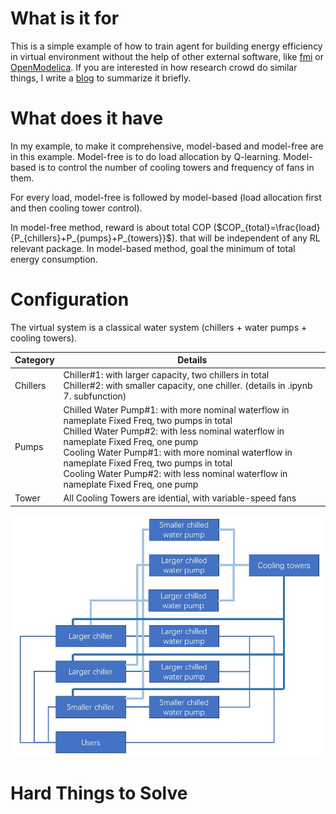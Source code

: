 # What is it for

This is a simple example of how to train agent for building energy efficiency in virtual environment without the help of other external software, like [fmi](https://fmi-standard.org/) or [OpenModelica](https://openmodelica.org/). If you are interested in how research crowd do similar things, I write a [blog](https://carrybio.netlify.app/posts/blog12/) to summarize it briefly.

# What does it have

In my example, to make it comprehensive, model-based and model-free are in this example. Model-free is to do load allocation by Q-learning. Model-based is to control the number of cooling towers and frequency of fans in them.  

For every load, model-free is followed by model-based (load allocation first and then cooling tower control). 

In model-free method, reward is about total COP ($COP_{total}=\frac{load}{P_{chillers}+P_{pumps}+P_{towers}}$). that will be independent of any RL relevant package. In model-based method, goal the minimum of total energy consumption.

# Configuration

The virtual system is a classical water system (chillers + water pumps + cooling towers).

| Category | Details                                                                                                                                                                                                                                                                                                                                                                              |
| -------- | ------------------------------------------------------------------------------------------------------------------------------------------------------------------------------------------------------------------------------------------------------------------------------------------------------------------------------------------------------------------------------------ |
| Chillers | Chiller#1: with larger capacity, two chillers in total<br/>Chiller#2: with smaller capacity, one chiller. (details in .ipynb 7. subfunction)                                                                                                                                                                                                                                         |
| Pumps    | Chilled Water Pump#1: with more nominal waterflow in nameplate Fixed Freq, two pumps in total<br/>Chilled Water Pump#2: with less nominal waterflow in nameplate Fixed Freq, one pump<br/>Cooling Water Pump#1: with more nominal waterflow in nameplate Fixed Freq, two pumps in total<br/>Cooling Water Pump#2: with less nominal waterflow in nameplate Fixed Freq, one pump<br/> |
| Tower    | All Cooling Towers are idential, with variable-speed fans                                                                                                                                                                                                                                                                                                                            |

![drawing.jpg](https://github.com/Hurricane-k/BuildingEfficiencyAgent_in_VirtualEnv/blob/main/SystemLayoutAbstract.jpg)



# Hard Things to Solve






